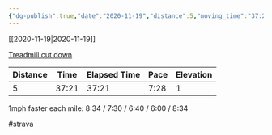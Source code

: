 ```yaml
---
{"dg-publish":true,"date":"2020-11-19","distance":5,"moving_time":"37:21","elapsed_time":"37:21","pace":"7:28","total_elevation_gain":1,"url":"https://www.strava.com/activities/4362424372","permalink":"/01-personal/strava/2020-11-19-treadmill-cut-down/","dgPassFrontmatter":true}
---
```



[[2020-11-19\|2020-11-19]]

[Treadmill cut down](https://www.strava.com/activities/4362424372)

| Distance | Time  | Elapsed Time | Pace | Elevation |
| -------- | ----- | ------------ | ---- | --------- |
| 5        | 37:21 | 37:21        | 7:28 | 1         |


1mph faster each mile: 8:34 / 7:30 / 6:40 / 6:00 / 8:34

#strava

